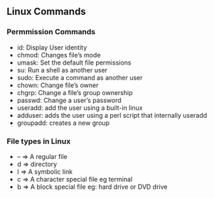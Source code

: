 Linux Commands
--------------

### Permmission Commands

* id: Display User identity
* chmod: Changes file’s mode
* umask: Set the default file permissions
* su: Run a shell as another user
* sudo: Execute a command as another user
* chown: Change file’s owner
* chgrp: Change a file’s group ownership
* passwd: Change a user’s password
* useradd: add the user using a built-in linux
* adduser: adds the user using a perl script that internally useradd
* groupadd: creates a new group
  
### File types in Linux

* – => A regular file
* d => directory
* l => A symbolic link
* c => A character special file eg terminal
* b => A block special file eg: hard drive or DVD drive

